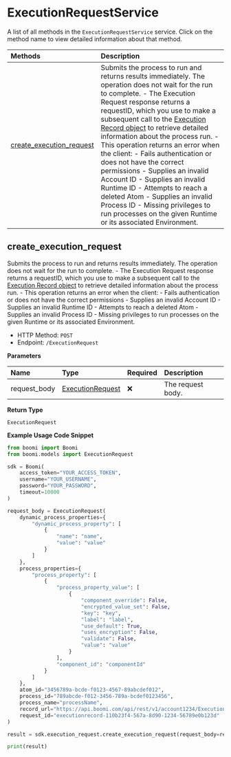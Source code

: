 # ExecutionRequestService

A list of all methods in the `ExecutionRequestService` service. Click on the method name to view detailed information about that method.

| Methods                                               | Description                                                                                                                                                                                                                                                                                                                                                                                                                                                                                                                                                                                                                                                                                      |
| :---------------------------------------------------- | :----------------------------------------------------------------------------------------------------------------------------------------------------------------------------------------------------------------------------------------------------------------------------------------------------------------------------------------------------------------------------------------------------------------------------------------------------------------------------------------------------------------------------------------------------------------------------------------------------------------------------------------------------------------------------------------------- |
| [create_execution_request](#create_execution_request) | Submits the process to run and returns results immediately. The operation does not wait for the run to complete. - The Execution Request response returns a requestID, which you use to make a subsequent call to the [Execution Record object](/api/platformapi#tag/ExecutionRecord) to retrieve detailed information about the process run. - This operation returns an error when the client: - Fails authentication or does not have the correct permissions - Supplies an invalid Account ID - Supplies an invalid Runtime ID - Attempts to reach a deleted Atom - Supplies an invalid Process ID - Missing privileges to run processes on the given Runtime or its associated Environment. |

## create_execution_request

Submits the process to run and returns results immediately. The operation does not wait for the run to complete. - The Execution Request response returns a requestID, which you use to make a subsequent call to the [Execution Record object](/api/platformapi#tag/ExecutionRecord) to retrieve detailed information about the process run. - This operation returns an error when the client: - Fails authentication or does not have the correct permissions - Supplies an invalid Account ID - Supplies an invalid Runtime ID - Attempts to reach a deleted Atom - Supplies an invalid Process ID - Missing privileges to run processes on the given Runtime or its associated Environment.

- HTTP Method: `POST`
- Endpoint: `/ExecutionRequest`

**Parameters**

| Name         | Type                                              | Required | Description       |
| :----------- | :------------------------------------------------ | :------- | :---------------- |
| request_body | [ExecutionRequest](../models/ExecutionRequest.md) | ❌       | The request body. |

**Return Type**

`ExecutionRequest`

**Example Usage Code Snippet**

```python
from boomi import Boomi
from boomi.models import ExecutionRequest

sdk = Boomi(
    access_token="YOUR_ACCESS_TOKEN",
    username="YOUR_USERNAME",
    password="YOUR_PASSWORD",
    timeout=10000
)

request_body = ExecutionRequest(
    dynamic_process_properties={
        "dynamic_process_property": [
            {
                "name": "name",
                "value": "value"
            }
        ]
    },
    process_properties={
        "process_property": [
            {
                "process_property_value": [
                    {
                        "component_override": False,
                        "encrypted_value_set": False,
                        "key": "key",
                        "label": "label",
                        "use_default": True,
                        "uses_encryption": False,
                        "validate": False,
                        "value": "value"
                    }
                ],
                "component_id": "componentId"
            }
        ]
    },
    atom_id="3456789a-bcde-f0123-4567-89abcdef012",
    process_id="789abcde-f012-3456-789a-bcdef0123456",
    process_name="processName",
    record_url="https://api.boomi.com/api/rest/v1/account1234/ExecutionRecord/async/executionrecord-110b23f4-567a-8d90-1234-56789e0b123d",
    request_id="executionrecord-110b23f4-567a-8d90-1234-56789e0b123d"
)

result = sdk.execution_request.create_execution_request(request_body=request_body)

print(result)
```


